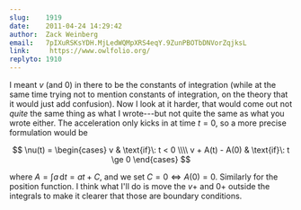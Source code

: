 ```yaml
---
slug:    1919
date:    2011-04-24 14:29:42
author:  Zack Weinberg
email:   7pIXuRSKsYDH.MjLedWQMpXRS4eqY.9ZunPBOTbDNVorZqjksL
link:     https://www.owlfolio.org/
replyto: 1910
---
```


I meant $v$ (and $0$) in there to be the constants of integration
(while at the same time trying not to mention constants of
integration, on the theory that it would just add confusion).  Now I
look at it harder, that would come out not <em>quite</em> the same
thing as what I wrote---but not quite the same as what you wrote
either.  The acceleration only kicks in at time $t = 0$, so a more
precise formulation would be

$$ \nu(t) = \begin{cases}
   v               & \text{if}\: t < 0 \\\\
   v + A(t) - A(0) & \text{if}\: t \ge 0
   \end{cases}
$$

where $A = \int a\, \text{d}t = at + C$, and we set $C = 0
\Leftrightarrow A(0) = 0$. Similarly for the position function.  I
think what I'll do is move the $v +$ and $0 +$ outside the integrals
to make it clearer that those are boundary conditions.

